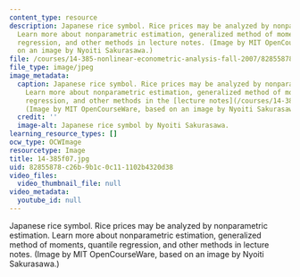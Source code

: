 ```yaml
---
content_type: resource
description: Japanese rice symbol. Rice prices may be analyzed by nonparametric estimation.
  Learn more about nonparametric estimation, generalized method of moments, quantile
  regression, and other methods in lecture notes. (Image by MIT OpenCourseWare, based
  on an image by Nyoiti Sakurasawa.)
file: /courses/14-385-nonlinear-econometric-analysis-fall-2007/82855878c26b9b1c0c111102b4320d38_14-385f07.jpg
file_type: image/jpeg
image_metadata:
  caption: Japanese rice symbol. Rice prices may be analyzed by nonparametric estimation.
    Learn more about nonparametric estimation, generalized method of moments, quantile
    regression, and other methods in the [lecture notes](/courses/14-385-nonlinear-econometric-analysis-fall-2007/pages/lecture-notes).
    (Image by MIT OpenCourseWare, based on an image by Nyoiti Sakurasawa.)
  credit: ''
  image-alt: Japanese rice symbol by Nyoiti Sakurasawa.
learning_resource_types: []
ocw_type: OCWImage
resourcetype: Image
title: 14-385f07.jpg
uid: 82855878-c26b-9b1c-0c11-1102b4320d38
video_files:
  video_thumbnail_file: null
video_metadata:
  youtube_id: null
---
```

Japanese rice symbol. Rice prices may be analyzed by nonparametric estimation. Learn more about nonparametric estimation, generalized method of moments, quantile regression, and other methods in lecture notes. (Image by MIT OpenCourseWare, based on an image by Nyoiti Sakurasawa.)

